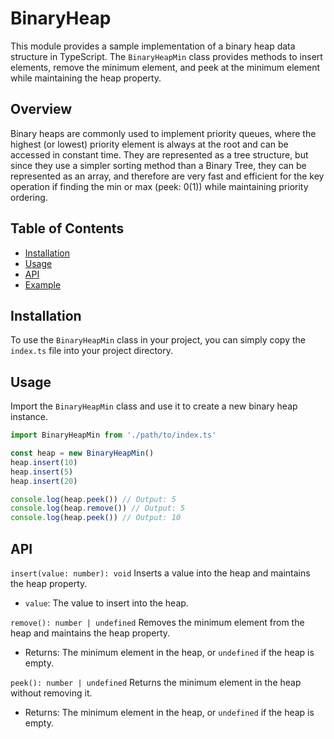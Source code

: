 # BinaryHeap

This module provides a sample implementation of a binary heap data structure in TypeScript. The `BinaryHeapMin` class provides methods to insert elements, remove the minimum element, and peek at the minimum element while maintaining the heap property.

## Overview

Binary heaps are commonly used to implement priority queues, where the highest (or lowest) priority element is always at the root and can be accessed in constant time. They are represented as a tree structure, but since they use a simpler sorting method than a Binary Tree, they can be represented as an array, and therefore are very fast and efficient for the key operation if finding the min or max (peek: 0(1)) while maintaining priority ordering.

## Table of Contents

- [Installation](#installation)
- [Usage](#usage)
- [API](#api)
- [Example](#example)

## Installation

To use the `BinaryHeapMin` class in your project, you can simply copy the `index.ts` file into your project directory.

## Usage

Import the `BinaryHeapMin` class and use it to create a new binary heap instance.

```typescript
import BinaryHeapMin from './path/to/index.ts'

const heap = new BinaryHeapMin()
heap.insert(10)
heap.insert(5)
heap.insert(20)

console.log(heap.peek()) // Output: 5
console.log(heap.remove()) // Output: 5
console.log(heap.peek()) // Output: 10
```

## API

`insert(value: number): void`
Inserts a value into the heap and maintains the heap property.

- `value`: The value to insert into the heap.

`remove(): number | undefined`
Removes the minimum element from the heap and maintains the heap property.

- Returns: The minimum element in the heap, or `undefined` if the heap is empty.

`peek(): number | undefined`
Returns the minimum element in the heap without removing it.

- Returns: The minimum element in the heap, or `undefined` if the heap is empty.

